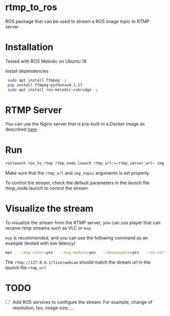 # rtmp_to_ros
ROS package that can be used to stream a ROS image topic to RTMP server.

# Installation
Tested with ROS Melodic on Ubuntu 18

Install dependencies
```bash
 sudo apt install ffmpeg -y
 pip install ffmpeg-python==0.1.17
 sudo apt install ros-melodic-cvbridge -y
```

# RTMP Server
You can use the Nginx server that is pre-built in a Docker image as described [here](https://hub.docker.com/r/tiangolo/nginx-rtmp/)

# Run
```bash
roslaunch ros_to_rtmp rtmp_node.launch rtmp_url:=<rtmp_server_url> img_topic:=<image/topic>
```
Make sure that the `rtmp_url` and `img_topic` arguments is set properly.

To control the stream, check the default parameters in the launch file rtmp_node.launch to control the stream

# Visualize the stream
To visualize the stream from the RTMP server, you can use player that can receive rtmp streams such as VLC or `mvp`.

`mvp` is recommended, and you can use the following command as an example (tested with low latency)
```bash
mpv   --msg-color=yes   --msg-module=yes   --keepaspect=yes   --no-correct-pts   --untimed   --vd-lavc-threads=1   --cache=no   --cache-pause=no   --demuxer-lavf-o-add="fflags=+nobuffer+fastseek+flush_packets"   --demuxer-lavf-probe-info=nostreams   --demuxer-lavf-analyzeduration=0.1   --demuxer-max-bytes=500MiB   --demuxer-readahead-secs=0.1     --interpolation=no   --hr-seek-framedrop=no   --video-sync=display-resample   --temporal-dither=yes   --framedrop=decoder+vo     --deband=no   --dither=no     --hwdec=auto-copy   --hwdec-codecs=all     --video-latency-hacks=yes   --profile=low-latency   --linear-downscaling=no   --correct-downscaling=yes   --sigmoid-upscaling=yes   --scale=ewa_hanning   --scale-radius=3.2383154841662362   --cscale=ewa_lanczossoft   --dscale=mitchell     --fs   --osc=no   --osd-duration=450   --border=no   --no-pause   --no-resume-playback   --keep-open=no   --network-timeout=0 --stream-lavf-o=reconnect_streamed=1   rtmp://127.0.0.1/live/webcam
```

The `rtmp://127.0.0.1/live/webcam` should match the stream url in the launch file `rtmp_url`

# TODO
- [ ] Add ROS services to configure the stream. For example, change of resolution, fps, image size, ...
